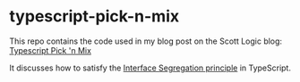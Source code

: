 # typescript-pick-n-mix
This repo contains the code used in my blog post on the Scott Logic blog: [Typescript Pick 'n Mix](TODO)

It discusses how to satisfy the [Interface Segregation principle](https://en.wikipedia.org/wiki/Interface_segregation_principle) in TypeScript.
